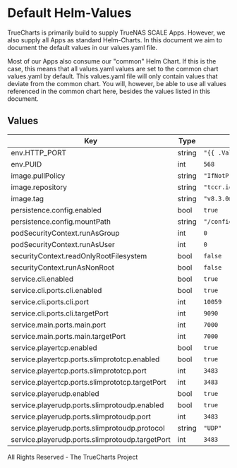 # Default Helm-Values

TrueCharts is primarily build to supply TrueNAS SCALE Apps.
However, we also supply all Apps as standard Helm-Charts. In this document we aim to document the default values in our values.yaml file.

Most of our Apps also consume our "common" Helm Chart.
If this is the case, this means that all values.yaml values are set to the common chart values.yaml by default. This values.yaml file will only contain values that deviate from the common chart.
You will, however, be able to use all values referenced in the common chart here, besides the values listed in this document.

## Values

| Key | Type | Default | Description |
|-----|------|---------|-------------|
| env.HTTP_PORT | string | `"{{ .Values.service.main.ports.main.port }}"` |  |
| env.PUID | int | `568` |  |
| image.pullPolicy | string | `"IfNotPresent"` |  |
| image.repository | string | `"tccr.io/truecharts/logitechmediaserver"` |  |
| image.tag | string | `"v8.3.0@sha256:fc179e1d6d1a2781ea57c9119555779e9cac57b19e00d8b7a41db0fdf6fe8a4e"` |  |
| persistence.config.enabled | bool | `true` |  |
| persistence.config.mountPath | string | `"/config"` |  |
| podSecurityContext.runAsGroup | int | `0` |  |
| podSecurityContext.runAsUser | int | `0` |  |
| securityContext.readOnlyRootFilesystem | bool | `false` |  |
| securityContext.runAsNonRoot | bool | `false` |  |
| service.cli.enabled | bool | `true` |  |
| service.cli.ports.cli.enabled | bool | `true` |  |
| service.cli.ports.cli.port | int | `10059` |  |
| service.cli.ports.cli.targetPort | int | `9090` |  |
| service.main.ports.main.port | int | `7000` |  |
| service.main.ports.main.targetPort | int | `7000` |  |
| service.playertcp.enabled | bool | `true` |  |
| service.playertcp.ports.slimprototcp.enabled | bool | `true` |  |
| service.playertcp.ports.slimprototcp.port | int | `3483` |  |
| service.playertcp.ports.slimprototcp.targetPort | int | `3483` |  |
| service.playerudp.enabled | bool | `true` |  |
| service.playerudp.ports.slimprotoudp.enabled | bool | `true` |  |
| service.playerudp.ports.slimprotoudp.port | int | `3483` |  |
| service.playerudp.ports.slimprotoudp.protocol | string | `"UDP"` |  |
| service.playerudp.ports.slimprotoudp.targetPort | int | `3483` |  |

All Rights Reserved - The TrueCharts Project
